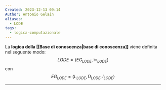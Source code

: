 ```yaml
---
Created: 2023-12-13 09:14
Author: Antonio Gelain
aliases:
  - LODE
tags:
  - logica-computazionale
---
```


La **logica della [[Base di conoscenza|base di conoscenza]]** viene definita nel seguente modo:
$$LODE = \langle EG_{LODE}, \models_{LODE} \rangle$$
con
$$EG_{LODE} = \langle L_{LODE}, D_{LODE}, I_{LODE} \rangle$$

---

